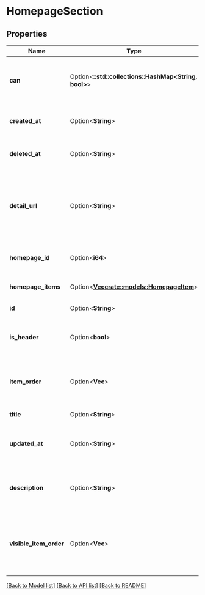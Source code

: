 # HomepageSection

## Properties

Name | Type | Description | Notes
------------ | ------------- | ------------- | -------------
**can** | Option<**::std::collections::HashMap<String, bool>**> | Operations the current user is able to perform on this object | [optional][readonly]
**created_at** | Option<**String**> | Time at which this section was created. | [optional][readonly]
**deleted_at** | Option<**String**> | Time at which this section was deleted. | [optional]
**detail_url** | Option<**String**> | A URL pointing to a page showing further information about the content in the section. | [optional][readonly]
**homepage_id** | Option<**i64**> | Id reference to parent homepage | [optional]
**homepage_items** | Option<[**Vec<crate::models::HomepageItem>**](HomepageItem.md)> | Items in the homepage section | [optional][readonly]
**id** | Option<**String**> | Unique Id | [optional][readonly]
**is_header** | Option<**bool**> | Is this a header section (has no items) | [optional][readonly]
**item_order** | Option<**Vec<i64>**> | ids of the homepage items in the order they should be displayed | [optional]
**title** | Option<**String**> | Name of row | [optional]
**updated_at** | Option<**String**> | Time at which this section was last updated. | [optional][readonly]
**description** | Option<**String**> | Description of the content found in this section. | [optional]
**visible_item_order** | Option<**Vec<i64>**> | ids of the homepage items the user can see in the order they should be displayed | [optional][readonly]

[[Back to Model list]](../README.md#documentation-for-models) [[Back to API list]](../README.md#documentation-for-api-endpoints) [[Back to README]](../README.md)


